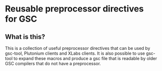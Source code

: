 # Reusable preprocessor directives for GSC

## What is this?

This is a collection of useful preprocessor directives that can be used by gsc-tool, Plutonium clients and XLabs clients.
It is also possible to use gsc-tool to expand these macros and produce a gsc file that is readable by older GSC compilers that do not have a preprocessor.